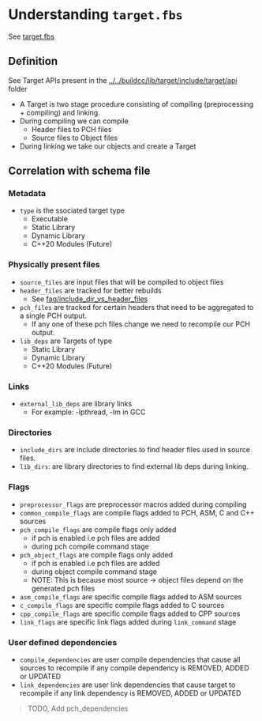 # Understanding `target.fbs`

See [target.fbs](../../buildcc/schema/target.fbs)

## Definition

See Target APIs present in the [../../buildcc/lib/target/include/target/api](../../buildcc/lib/target/include/target/api) folder

- A Target is two stage procedure consisting of compiling (preprocessing + compiling) and linking.
- During compiling we can compile 
    - Header files to PCH files
    - Source files to Object files
- During linking we take our objects and create a Target

## Correlation with schema file

### Metadata

- `type` is the ssociated target type
    - Executable
    - Static Library
    - Dynamic Library
    - C++20 Modules (Future)

### Physically present files

- `source_files` are input files that will be compiled to object files
- `header_files` are tracked for better rebuilds
    - See [faq/include_dir_vs_header_files](../faq/include_dir_vs_header_files.md)
- `pch_files` are tracked for certain headers that need to be aggregated to a single PCH output.
    - If any one of these pch files change we need to recompile our PCH output.
- `lib_deps` are Targets of type 
    - Static Library
    - Dynamic Library
    - C++20 Modules (Future)

### Links

- `external_lib_deps` are library links
    - For example: -lpthread, -lm in GCC

### Directories

- `include_dirs` are include directories to find header files used in source files.
- `lib_dirs`: are library directories to find external lib deps during linking.

### Flags

- `preprocessor_flags` are preprocessor macros added during compiling
- `common_compile_flags` are compile flags added to PCH, ASM, C and C++ sources
- `pch_compile_flags` are compile flags only added
    - if pch is enabled i.e pch files are added
    - during pch compile command stage
- `pch_object_flags` are compile flags only added
    - if pch is enabled i.e pch files are added 
    - during object compile command stage
    - NOTE: This is because most source -> object files depend on the generated pch files
- `asm_compile_flags` are specific compile flags added to ASM sources
- `c_compile_flags` are specific compile flags added to C sources
- `cpp_compile_flags` are specific compile flags added to CPP sources
- `link_flags` are specific link flags added during `link_command` stage

### User defined dependencies

- `compile_dependencies` are user compile dependencies that cause all sources to recompile if any compile dependency is REMOVED, ADDED or UPDATED
- `link_dependencies` are user link dependencies that cause target to recompile if any link dependency is REMOVED, ADDED or UPDATED

> TODO, Add pch_dependencies
